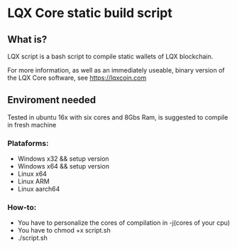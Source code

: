 LQX Core static build script
==========================

What is?
-------------

LQX script is a bash script to compile static wallets of LQX blockchain. 

For more information, as well as an immediately useable, binary version of
the LQX Core software, see https://lqxcoin.com

Enviroment needed 
------------------

Tested in ubuntu 16x with six cores and 8Gbs Ram, is suggested to compile in fresh machine

### Plataforms:

- Windows x32 && setup version
- Windows x64 && setup version
- Linux x64
- Linux ARM
- Linux aarch64

### How-to:

- You have to personalize the cores of compilation in -j(cores of your cpu)
- You have to chmod +x script.sh
- ./script.sh 





